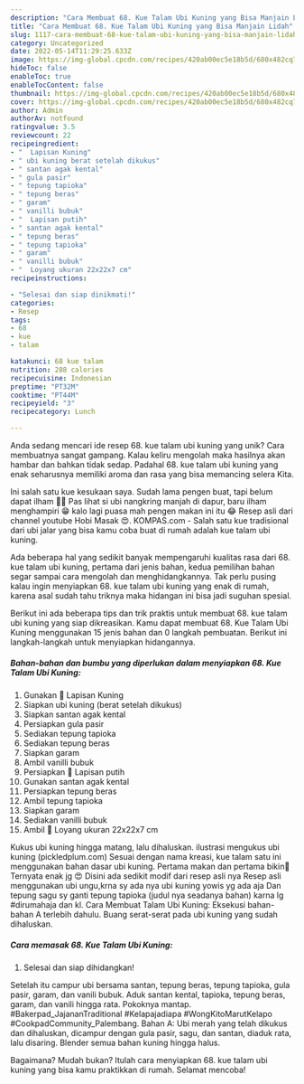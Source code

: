 ```yaml
---
description: "Cara Membuat 68. Kue Talam Ubi Kuning yang Bisa Manjain Lidah"
title: "Cara Membuat 68. Kue Talam Ubi Kuning yang Bisa Manjain Lidah"
slug: 1117-cara-membuat-68-kue-talam-ubi-kuning-yang-bisa-manjain-lidah
category: Uncategorized
date: 2022-05-14T11:29:25.633Z
image: https://img-global.cpcdn.com/recipes/420ab00ec5e18b5d/680x482cq70/68-kue-talam-ubi-kuning-foto-resep-utama.jpg
hideToc: false
enableToc: true
enableTocContent: false
thumbnail: https://img-global.cpcdn.com/recipes/420ab00ec5e18b5d/680x482cq70/68-kue-talam-ubi-kuning-foto-resep-utama.jpg
cover: https://img-global.cpcdn.com/recipes/420ab00ec5e18b5d/680x482cq70/68-kue-talam-ubi-kuning-foto-resep-utama.jpg
author: Admin
authorAv: notfound
ratingvalue: 3.5
reviewcount: 22
recipeingredient:
- "  Lapisan Kuning"
- " ubi kuning berat setelah dikukus"
- " santan agak kental"
- " gula pasir"
- " tepung tapioka"
- " tepung beras"
- " garam"
- " vanilli bubuk"
- "  Lapisan putih"
- " santan agak kental"
- " tepung beras"
- " tepung tapioka"
- " garam"
- " vanilli bubuk"
- "  Loyang ukuran 22x22x7 cm"
recipeinstructions:

- "Selesai dan siap dinikmati!"
categories:
- Resep
tags:
- 68
- kue
- talam

katakunci: 68 kue talam 
nutrition: 288 calories
recipecuisine: Indonesian
preptime: "PT32M"
cooktime: "PT44M"
recipeyield: "3"
recipecategory: Lunch

---
```





Anda sedang mencari ide resep 68. kue talam ubi kuning yang unik? Cara membuatnya sangat gampang. Kalau keliru mengolah maka hasilnya akan hambar dan bahkan tidak sedap. Padahal 68. kue talam ubi kuning yang enak seharusnya memiliki aroma dan rasa yang bisa memancing selera Kita.





Ini salah satu kue kesukaan saya. Sudah lama pengen buat, tapi belum dapat ilham 🤦‍♀️ Pas lihat si ubi nangkring manjah di dapur, baru ilham menghampiri 😁 kalo lagi puasa mah pengen makan ini itu 😂 Resep asli dari channel youtube Hobi Masak 😍. KOMPAS.com - Salah satu kue tradisional dari ubi jalar yang bisa kamu coba buat di rumah adalah kue talam ubi kuning.

Ada beberapa hal yang sedikit banyak mempengaruhi kualitas rasa dari 68. kue talam ubi kuning, pertama dari jenis bahan, kedua pemilihan bahan segar sampai cara mengolah dan menghidangkannya. Tak perlu pusing kalau ingin menyiapkan 68. kue talam ubi kuning yang enak di rumah, karena asal sudah tahu triknya maka hidangan ini bisa jadi suguhan spesial.






Berikut ini ada beberapa tips dan trik praktis untuk membuat 68. kue talam ubi kuning yang siap dikreasikan. Kamu dapat membuat 68. Kue Talam Ubi Kuning menggunakan 15 jenis bahan dan 0 langkah pembuatan. Berikut ini langkah-langkah untuk menyiapkan hidangannya.

<!--inarticleads1-->

##### Bahan-bahan dan bumbu yang diperlukan dalam menyiapkan 68. Kue Talam Ubi Kuning:

1. Gunakan  💞 Lapisan Kuning
1. Siapkan  ubi kuning (berat setelah dikukus)
1. Siapkan  santan agak kental
1. Persiapkan  gula pasir
1. Sediakan  tepung tapioka
1. Sediakan  tepung beras
1. Siapkan  garam
1. Ambil  vanilli bubuk
1. Persiapkan  💞 Lapisan putih
1. Gunakan  santan agak kental
1. Persiapkan  tepung beras
1. Ambil  tepung tapioka
1. Siapkan  garam
1. Sediakan  vanilli bubuk
1. Ambil  💞 Loyang ukuran 22x22x7 cm


Kukus ubi kuning hingga matang, lalu dihaluskan. ilustrasi mengukus ubi kuning (pickledplum.com) Sesuai dengan nama kreasi, kue talam satu ini menggunakan bahan dasar ubi kuning. Pertama makan dan pertama bikin🤭 Ternyata enak jg 😍 Disini ada sedikit modif dari resep asli nya Resep asli menggunakan ubi ungu,krna sy ada nya ubi kuning yowis yg ada aja Dan tepung sagu sy ganti tepung tapioka (judul nya seadanya bahan) karna lg #dirumahaja dan kl. Cara Membuat Talam Ubi Kuning: Eksekusi bahan-bahan A terlebih dahulu. Buang serat-serat pada ubi kuning yang sudah dihaluskan. 

<!--inarticleads2-->

##### Cara memasak 68. Kue Talam Ubi Kuning:


1. Selesai dan siap dihidangkan!

Setelah itu campur ubi bersama santan, tepung beras, tepung tapioka, gula pasir, garam, dan vanili bubuk. Aduk santan kental, tapioka, tepung beras, garam, dan vanili hingga rata. Pokoknya mantap. #Bakerpad_JajananTraditional #Kelapajadiapa #WongKitoMarutKelapo #CookpadCommunity_Palembang. Bahan A: Ubi merah yang telah dikukus dan dihaluskan, dicampur dengan gula pasir, sagu, dan santan, diaduk rata, lalu disaring. Blender semua bahan kuning hingga halus. 

Bagaimana? Mudah bukan? Itulah cara menyiapkan 68. kue talam ubi kuning yang bisa kamu praktikkan di rumah. Selamat mencoba!
